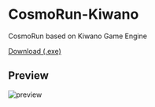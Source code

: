 # CosmoRun-Kiwano
CosmoRun based on Kiwano Game Engine

[Download (.exe)](https://github.com/Nomango/CosmoRun-Kiwano/releases/download/v1.1/CosmoRun.exe)

## Preview

![preview](https://github.com/Nomango/CosmoRun-Kiwano/assets/22350366/3a46e288-ee1a-419b-989e-ef9db76355ba)
